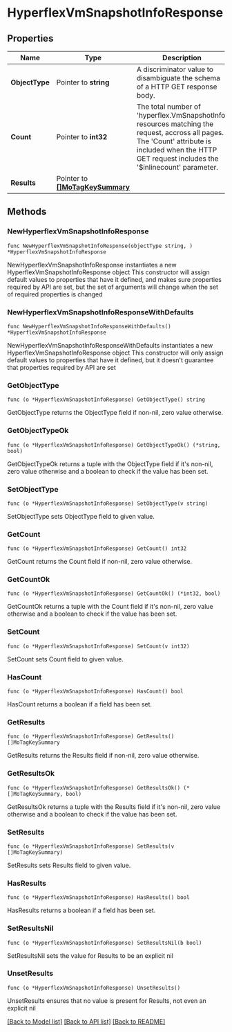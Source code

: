 # HyperflexVmSnapshotInfoResponse

## Properties

Name | Type | Description | Notes
------------ | ------------- | ------------- | -------------
**ObjectType** | Pointer to **string** | A discriminator value to disambiguate the schema of a HTTP GET response body. | 
**Count** | Pointer to **int32** | The total number of &#39;hyperflex.VmSnapshotInfo&#39; resources matching the request, accross all pages. The &#39;Count&#39; attribute is included when the HTTP GET request includes the &#39;$inlinecount&#39; parameter. | [optional] 
**Results** | Pointer to [**[]MoTagKeySummary**](MoTagKeySummary.md) |  | [optional] 

## Methods

### NewHyperflexVmSnapshotInfoResponse

`func NewHyperflexVmSnapshotInfoResponse(objectType string, ) *HyperflexVmSnapshotInfoResponse`

NewHyperflexVmSnapshotInfoResponse instantiates a new HyperflexVmSnapshotInfoResponse object
This constructor will assign default values to properties that have it defined,
and makes sure properties required by API are set, but the set of arguments
will change when the set of required properties is changed

### NewHyperflexVmSnapshotInfoResponseWithDefaults

`func NewHyperflexVmSnapshotInfoResponseWithDefaults() *HyperflexVmSnapshotInfoResponse`

NewHyperflexVmSnapshotInfoResponseWithDefaults instantiates a new HyperflexVmSnapshotInfoResponse object
This constructor will only assign default values to properties that have it defined,
but it doesn't guarantee that properties required by API are set

### GetObjectType

`func (o *HyperflexVmSnapshotInfoResponse) GetObjectType() string`

GetObjectType returns the ObjectType field if non-nil, zero value otherwise.

### GetObjectTypeOk

`func (o *HyperflexVmSnapshotInfoResponse) GetObjectTypeOk() (*string, bool)`

GetObjectTypeOk returns a tuple with the ObjectType field if it's non-nil, zero value otherwise
and a boolean to check if the value has been set.

### SetObjectType

`func (o *HyperflexVmSnapshotInfoResponse) SetObjectType(v string)`

SetObjectType sets ObjectType field to given value.


### GetCount

`func (o *HyperflexVmSnapshotInfoResponse) GetCount() int32`

GetCount returns the Count field if non-nil, zero value otherwise.

### GetCountOk

`func (o *HyperflexVmSnapshotInfoResponse) GetCountOk() (*int32, bool)`

GetCountOk returns a tuple with the Count field if it's non-nil, zero value otherwise
and a boolean to check if the value has been set.

### SetCount

`func (o *HyperflexVmSnapshotInfoResponse) SetCount(v int32)`

SetCount sets Count field to given value.

### HasCount

`func (o *HyperflexVmSnapshotInfoResponse) HasCount() bool`

HasCount returns a boolean if a field has been set.

### GetResults

`func (o *HyperflexVmSnapshotInfoResponse) GetResults() []MoTagKeySummary`

GetResults returns the Results field if non-nil, zero value otherwise.

### GetResultsOk

`func (o *HyperflexVmSnapshotInfoResponse) GetResultsOk() (*[]MoTagKeySummary, bool)`

GetResultsOk returns a tuple with the Results field if it's non-nil, zero value otherwise
and a boolean to check if the value has been set.

### SetResults

`func (o *HyperflexVmSnapshotInfoResponse) SetResults(v []MoTagKeySummary)`

SetResults sets Results field to given value.

### HasResults

`func (o *HyperflexVmSnapshotInfoResponse) HasResults() bool`

HasResults returns a boolean if a field has been set.

### SetResultsNil

`func (o *HyperflexVmSnapshotInfoResponse) SetResultsNil(b bool)`

 SetResultsNil sets the value for Results to be an explicit nil

### UnsetResults
`func (o *HyperflexVmSnapshotInfoResponse) UnsetResults()`

UnsetResults ensures that no value is present for Results, not even an explicit nil

[[Back to Model list]](../README.md#documentation-for-models) [[Back to API list]](../README.md#documentation-for-api-endpoints) [[Back to README]](../README.md)


